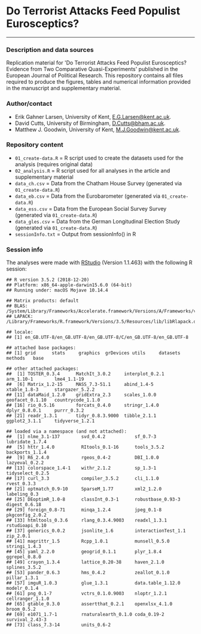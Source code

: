 # Do Terrorist Attacks Feed Populist Eurosceptics?
---

### Description and data sources

Replication material for 'Do Terrorist Attacks Feed Populist Eurosceptics? Evidence from Two Comparative Quasi-Experiments' published in the European Journal of Political Research. This repository contains all files required to produce the figures, tables and numerical information provided in the manuscript and supplementary material.

### Author/contact

 - Erik Gahner Larsen, University of Kent, E.G.Larsen@kent.ac.uk.
 - David Cutts, University of Birmingham, D.Cutts@bham.ac.uk. 
 - Matthew J. Goodwin, University of Kent, M.J.Goodwin@kent.ac.uk.

### Repository content

- `01_create-data.R` = R script used to create the datasets used for the analysis (requires original data)
- `02_analysis.R` = R script used for all analyses in the article and supplementary material
- `data_ch.csv` = Data from the Chatham House Survey (generated via `01_create-data.R`)
- `data_eb.csv` = Data from the Eurobarometer (generated via `01_create-data.R`)
- `data_ess.csv` = Data from the European Social Survey Survey (generated via `01_create-data.R`)
- `data_gles.csv` = Data from the German Longitudinal Election Study (generated via `01_create-data.R`)
- `sessionInfo.txt` = Output from sessionInfo() in R

### Session info

The analyses were made with [RStudio](http://www.rstudio.com/) (Version 1.1.463) with the following R session:

```
## R version 3.5.2 (2018-12-20)
## Platform: x86_64-apple-darwin15.6.0 (64-bit)
## Running under: macOS Mojave 10.14.4

## Matrix products: default
## BLAS: /System/Library/Frameworks/Accelerate.framework/Versions/A/Frameworks/vecLib.framework/Versions/A/libBLAS.dylib
## LAPACK: /Library/Frameworks/R.framework/Versions/3.5/Resources/lib/libRlapack.dylib

## locale:
## [1] en_GB.UTF-8/en_GB.UTF-8/en_GB.UTF-8/C/en_GB.UTF-8/en_GB.UTF-8

## attached base packages:
## [1] grid      stats     graphics  grDevices utils     datasets  methods   base     

## other attached packages:
##  [1] TOSTER_0.3.4      MatchIt_3.0.2     interplot_0.2.1   arm_1.10-1        lme4_1.1-19      
##  [6] Matrix_1.2-15     MASS_7.3-51.1     abind_1.4-5       xtable_1.8-3      stargazer_5.2.2  
## [11] dataMaid_1.2.0    gridExtra_2.3     scales_1.0.0      geofacet_0.1.10   countrycode_1.1.0
## [16] rio_0.5.16        forcats_0.4.0     stringr_1.4.0     dplyr_0.8.0.1     purrr_0.3.2      
## [21] readr_1.3.1       tidyr_0.8.3.9000  tibble_2.1.1      ggplot2_3.1.1     tidyverse_1.2.1  

## loaded via a namespace (and not attached):
##  [1] nlme_3.1-137        svd_0.4.2           sf_0.7-3            lubridate_1.7.4    
##  [5] httr_1.4.0          RItools_0.1-16      tools_3.5.2         backports_1.1.4    
##  [9] R6_2.4.0            rgeos_0.4-2         DBI_1.0.0           lazyeval_0.2.2     
## [13] colorspace_1.4-1    withr_2.1.2         sp_1.3-1            tidyselect_0.2.5   
## [17] curl_3.3            compiler_3.5.2      cli_1.1.0           rvest_0.3.3        
## [21] optmatch_0.9-10     SparseM_1.77        xml2_1.2.0          labeling_0.3       
## [25] DEoptimR_1.0-8      classInt_0.3-1      robustbase_0.93-3   digest_0.6.18      
## [29] foreign_0.8-71      minqa_1.2.4         jpeg_0.1-8          pkgconfig_2.0.2    
## [33] htmltools_0.3.6     rlang_0.3.4.9003    readxl_1.3.1        rstudioapi_0.10    
## [37] generics_0.0.2      jsonlite_1.6        interactionTest_1.1 zip_2.0.1          
## [41] magrittr_1.5        Rcpp_1.0.1          munsell_0.5.0       stringi_1.4.3      
## [45] yaml_2.2.0          geogrid_0.1.1       plyr_1.8.4          ggrepel_0.8.0      
## [49] crayon_1.3.4        lattice_0.20-38     haven_2.1.0         splines_3.5.2      
## [53] pander_0.6.3        hms_0.4.2           zeallot_0.1.0       pillar_1.3.1       
## [57] imguR_1.0.3         glue_1.3.1          data.table_1.12.0   modelr_0.1.4       
## [61] png_0.1-7           vctrs_0.1.0.9003    nloptr_1.2.1        cellranger_1.1.0   
## [65] gtable_0.3.0        assertthat_0.2.1    openxlsx_4.1.0      broom_0.5.2        
## [69] e1071_1.7-1         rnaturalearth_0.1.0 coda_0.19-2         survival_2.43-3    
## [73] class_7.3-14        units_0.6-2        


```
